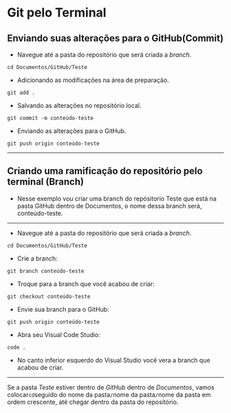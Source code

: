 # Git pelo Terminal

## Enviando suas alterações para o GitHub(Commit)
* Navegue até a pasta do repositório que será criada a *branch*.

`cd Documentos/GitHub/Teste`

* Adicionando as modificações na área de preparação.

`git add .`

* Salvando as alterações no repositório local.

`git commit -m conteúdo-teste`

* Enviando as alterações para o GitHub.

`git push origin conteúdo-teste`

---
## Criando uma ramificação do repositório pelo terminal (Branch)
* Nesse exemplo vou criar uma branch do repósitorio Teste que está na pasta GitHub dentro de Documentos, o nome dessa branch será, conteúdo-teste.

---
* Navegue até a pasta do repositório que será criada a *branch*.

`cd Documentos/GitHub/Teste`

* Crie a branch:

`git branch conteúdo-teste`

* Troque para a branch que você acabou de criar:

`git checkout conteúdo-teste`

* Envie sua branch para o GitHub:

`git push origin conteúdo-teste`

* Abra seu Visual Code Studio:

`code .`

* No canto inferior esquerdo do Visual Studio você vera a branch que acabou de criar.

---








Se a pasta *Teste* estiver dentro de *GitHub* dentro de *Documentos*, vamos colocar`cd`seguido do nome da pasta`/`nome da pasta`/`nome da pasta em ordem crescente, até chegar dentro da pasta do repositório.